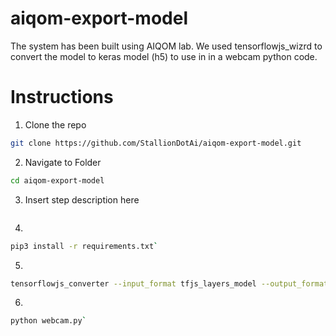 # aiqom-export-model
The system has been built using AIQOM lab. We used tensorflowjs_wizrd to convert the model to keras model (h5) to use in in a webcam python code.

# Instructions
1. Clone the repo
```bash
git clone https://github.com/StallionDotAi/aiqom-export-model.git
```
2. Navigate to Folder
```bash
cd aiqom-export-model
```
3. Insert step description here
```bashcurl 'INSERT_YOUR_MODELURL_HERE'
```
4. 
```bash
pip3 install -r requirements.txt`
```
5. 
```bash
tensorflowjs_converter --input_format tfjs_layers_model --output_format keras model.json keras;python3 conv.py keras
```
6. 
```bash
python webcam.py`
```
